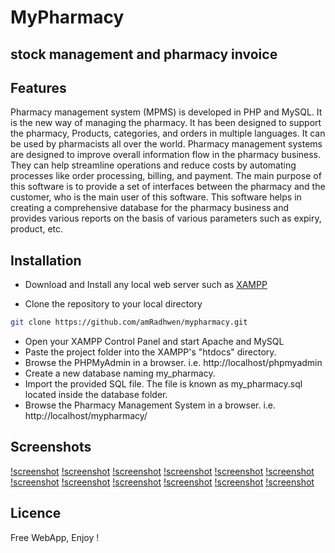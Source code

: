 # MyPharmacy
## stock management and pharmacy invoice



## Features

Pharmacy management system (MPMS) is developed in PHP and MySQL. It is the new way of managing the pharmacy. It has been designed to support the pharmacy, Products, categories, and orders in multiple languages. It can be used by pharmacists all over the world. Pharmacy management systems are designed to improve overall information flow in the pharmacy business. 
They can help streamline operations and reduce costs by automating processes like order processing, billing, and payment. The main purpose of this software is to provide a set of interfaces between the pharmacy and the customer, who is the main user of this software. This software helps in creating a comprehensive database for the pharmacy business and provides various reports on the basis of various parameters such as expiry, product, etc.

## Installation

 - Download and Install any local web server such as [XAMPP]("https://www.apachefriends.org/fr/index.html")

- Clone the repository to your local directory

```sh
git clone https://github.com/amRadhwen/mypharmacy.git
```
- Open your XAMPP Control Panel and start Apache and MySQL
- Paste the project folder into the XAMPP's "htdocs" directory.
- Browse the PHPMyAdmin in a browser. i.e. http://localhost/phpmyadmin
- Create a new database naming my_pharmacy.
- Import the provided SQL file. The file is known as my_pharmacy.sql located inside the database folder.
- Browse the Pharmacy Management System in a browser. i.e. http://localhost/mypharmacy/

## Screenshots
[!screenshot](/screenshots/1.png)
[!screenshot](/screenshots/2.png)
[!screenshot](/screenshots/3.png)
[!screenshot](/screenshots/4.png)
[!screenshot](/screenshots/5.png)
[!screenshot](/screenshots/6.png)
[!screenshot](/screenshots/7.png)
[!screenshot](/screenshots/8.png)
[!screenshot](/screenshots/9.png)
[!screenshot](/screenshots/10.png)
[!screenshot](/screenshots/11.png)
[!screenshot](/screenshots/12.png)

## Licence
Free WebApp, Enjoy !
